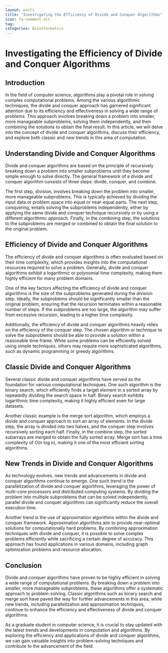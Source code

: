 ```yaml
---
layout: posts
title: "Investigating the Efficiency of Divide and Conquer Algorithms"
icon: fa-comment-alt
tag:      
categories: Bioinformatics
---
```



# Investigating the Efficiency of Divide and Conquer Algorithms

## Introduction

In the field of computer science, algorithms play a pivotal role in solving complex computational problems. Among the various algorithmic techniques, the divide and conquer approach has garnered significant attention due to its efficiency and effectiveness in solving a wide range of problems. This approach involves breaking down a problem into smaller, more manageable subproblems, solving them independently, and then combining the solutions to obtain the final result. In this article, we will delve into the concept of divide and conquer algorithms, discuss their efficiency, and explore both classic and new trends in this area of computation.

## Understanding Divide and Conquer Algorithms

Divide and conquer algorithms are based on the principle of recursively breaking down a problem into smaller subproblems until they become simple enough to solve directly. The general framework of a divide and conquer algorithm consists of three steps: divide, conquer, and combine.

The first step, division, involves breaking down the problem into smaller, more manageable subproblems. This is typically achieved by dividing the input data or problem space into equal or near-equal parts. The next step, conquering, entails solving the subproblems independently, either by applying the same divide and conquer technique recursively or by using a different algorithmic approach. Finally, in the combining step, the solutions to the subproblems are merged or combined to obtain the final solution to the original problem.

## Efficiency of Divide and Conquer Algorithms

The efficiency of divide and conquer algorithms is often evaluated based on their time complexity, which provides insights into the computational resources required to solve a problem. Generally, divide and conquer algorithms exhibit a logarithmic or polynomial time complexity, making them highly efficient for many problem domains.

One of the key factors affecting the efficiency of divide and conquer algorithms is the size of the subproblems generated during the division step. Ideally, the subproblems should be significantly smaller than the original problem, ensuring that the recursion terminates within a reasonable number of steps. If the subproblems are too large, the algorithm may suffer from excessive recursion, leading to a higher time complexity.

Additionally, the efficiency of divide and conquer algorithms heavily relies on the efficiency of the conquer step. The chosen algorithm or technique to solve the subproblems should be able to provide a solution within a reasonable time frame. While some problems can be efficiently solved using simple techniques, others may require more sophisticated algorithms, such as dynamic programming or greedy algorithms.

## Classic Divide and Conquer Algorithms

Several classic divide and conquer algorithms have served as the foundation for various computational techniques. One such algorithm is the binary search, which efficiently finds a target element in a sorted array by repeatedly dividing the search space in half. Binary search exhibits logarithmic time complexity, making it highly efficient even for large datasets.

Another classic example is the merge sort algorithm, which employs a divide and conquer approach to sort an array of elements. In the divide step, the array is divided into two halves, and the conquer step involves recursively sorting each half. Finally, in the combine step, the sorted subarrays are merged to obtain the fully sorted array. Merge sort has a time complexity of O(n log n), making it one of the most efficient sorting algorithms.

## New Trends in Divide and Conquer Algorithms

As technology evolves, new trends and advancements in divide and conquer algorithms continue to emerge. One such trend is the parallelization of divide and conquer algorithms, leveraging the power of multi-core processors and distributed computing systems. By dividing the problem into multiple subproblems that can be solved independently, parallel divide and conquer algorithms can significantly reduce the overall execution time.

Another trend is the use of approximation algorithms within the divide and conquer framework. Approximation algorithms aim to provide near-optimal solutions for computationally hard problems. By combining approximation techniques with divide and conquer, it is possible to solve complex problems efficiently while sacrificing a certain degree of accuracy. This approach has found applications in various domains, including graph optimization problems and resource allocation.

## Conclusion

Divide and conquer algorithms have proven to be highly efficient in solving a wide range of computational problems. By breaking down a problem into smaller, more manageable subproblems, these algorithms offer a systematic approach to problem-solving. Classic algorithms such as binary search and merge sort have paved the way for further advancements in this area, while new trends, including parallelization and approximation techniques, continue to enhance the efficiency and effectiveness of divide and conquer algorithms.

As a graduate student in computer science, it is crucial to stay updated with the latest trends and developments in computation and algorithms. By exploring the efficiency and applications of divide and conquer algorithms, we can gain valuable insights into problem-solving techniques and contribute to the advancement of the field.